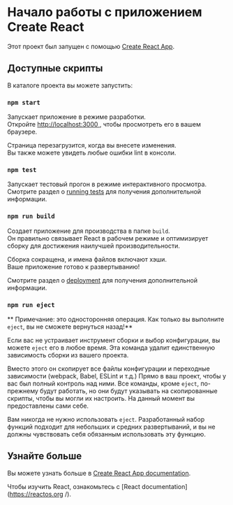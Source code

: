 # Начало работы с приложением Create React

Этот проект был запущен с помощью [Create React App](https://github.com/facebook/create-react-app ).

## Доступные скрипты

В каталоге проекта вы можете запустить:

### `npm start`

Запускает приложение в режиме разработки.\
Откройте [http://localhost:3000 ](http://localhost:3000 ), чтобы просмотреть его в вашем браузере.

Страница перезагрузится, когда вы внесете изменения.\
Вы также можете увидеть любые ошибки lint в консоли.

### `npm test`

Запускает тестовый прогон в режиме интерактивного просмотра.\
Смотрите раздел о [running tests](https://facebook.github.io/create-react-app/docs/running-tests ) для получения дополнительной информации.

### `npm run build`

Создает приложение для производства в папке `build`.\
Он правильно связывает React в рабочем режиме и оптимизирует сборку для достижения наилучшей производительности.

Сборка сокращена, и имена файлов включают хэши.\
Ваше приложение готово к развертыванию!

Смотрите раздел о [deployment](https://facebook.github.io/create-react-app/docs/deployment ) для получения дополнительной информации.

### `npm run eject`

** Примечание: это односторонняя операция. Как только вы выполните `eject`, вы не сможете вернуться назад!**

Если вас не устраивает инструмент сборки и выбор конфигурации, вы можете `eject` его в любое время. Эта команда удалит единственную зависимость сборки из вашего проекта.

Вместо этого он скопирует все файлы конфигурации и переходные зависимости (webpack, Babel, ESLint и т.д.) Прямо в ваш проект, чтобы у вас был полный контроль над ними. Все команды, кроме `eject`, по-прежнему будут работать, но они будут указывать на скопированные скрипты, чтобы вы могли их настроить. На данный момент вы предоставлены сами себе.

Вам никогда не нужно использовать `eject`. Разработанный набор функций подходит для небольших и средних развертываний, и вы не должны чувствовать себя обязанным использовать эту функцию.


## Узнайте больше

Вы можете узнать больше в [Create React App documentation](https://facebook.github.io/create-react-app/docs/getting-started ).

Чтобы изучить React, ознакомьтесь с [React documentation](https://reactos.org /).